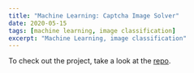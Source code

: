 ```yaml
---
title: "Machine Learning: Captcha Image Solver"
date: 2020-05-15
tags: [machine learning, image classification]
excerpt: "Machine Learning, image classification"
---
```


To check out the project, take a look at the [repo](https://github.com/evanaze/captcha).